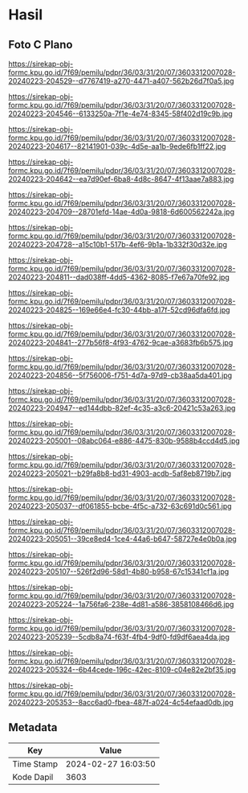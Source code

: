 # Hasil

## Foto C Plano

https://sirekap-obj-formc.kpu.go.id/7f69/pemilu/pdpr/36/03/31/20/07/3603312007028-20240223-204529--d7767419-a270-4471-a407-562b26d7f0a5.jpg

https://sirekap-obj-formc.kpu.go.id/7f69/pemilu/pdpr/36/03/31/20/07/3603312007028-20240223-204546--6133250a-7f1e-4e74-8345-58f402d19c9b.jpg

https://sirekap-obj-formc.kpu.go.id/7f69/pemilu/pdpr/36/03/31/20/07/3603312007028-20240223-204617--82141901-039c-4d5e-aa1b-9ede6fb1ff22.jpg

https://sirekap-obj-formc.kpu.go.id/7f69/pemilu/pdpr/36/03/31/20/07/3603312007028-20240223-204642--ea7d90ef-6ba8-4d8c-8647-4f13aae7a883.jpg

https://sirekap-obj-formc.kpu.go.id/7f69/pemilu/pdpr/36/03/31/20/07/3603312007028-20240223-204709--28701efd-14ae-4d0a-9818-6d600562242a.jpg

https://sirekap-obj-formc.kpu.go.id/7f69/pemilu/pdpr/36/03/31/20/07/3603312007028-20240223-204728--a15c10b1-517b-4ef6-9b1a-1b332f30d32e.jpg

https://sirekap-obj-formc.kpu.go.id/7f69/pemilu/pdpr/36/03/31/20/07/3603312007028-20240223-204811--dad038ff-4dd5-4362-8085-f7e67a70fe92.jpg

https://sirekap-obj-formc.kpu.go.id/7f69/pemilu/pdpr/36/03/31/20/07/3603312007028-20240223-204825--169e66e4-fc30-44bb-a17f-52cd96dfa6fd.jpg

https://sirekap-obj-formc.kpu.go.id/7f69/pemilu/pdpr/36/03/31/20/07/3603312007028-20240223-204841--277b56f8-4f93-4762-9cae-a3683fb6b575.jpg

https://sirekap-obj-formc.kpu.go.id/7f69/pemilu/pdpr/36/03/31/20/07/3603312007028-20240223-204856--5f756006-f751-4d7a-97d9-cb38aa5da401.jpg

https://sirekap-obj-formc.kpu.go.id/7f69/pemilu/pdpr/36/03/31/20/07/3603312007028-20240223-204947--ed144dbb-82ef-4c35-a3c6-20421c53a263.jpg

https://sirekap-obj-formc.kpu.go.id/7f69/pemilu/pdpr/36/03/31/20/07/3603312007028-20240223-205001--08abc064-e886-4475-830b-9588b4ccd4d5.jpg

https://sirekap-obj-formc.kpu.go.id/7f69/pemilu/pdpr/36/03/31/20/07/3603312007028-20240223-205021--b29fa8b8-bd31-4903-acdb-5af8eb8719b7.jpg

https://sirekap-obj-formc.kpu.go.id/7f69/pemilu/pdpr/36/03/31/20/07/3603312007028-20240223-205037--df061855-bcbe-4f5c-a732-63c691d0c561.jpg

https://sirekap-obj-formc.kpu.go.id/7f69/pemilu/pdpr/36/03/31/20/07/3603312007028-20240223-205051--39ce8ed4-1ce4-44a6-b647-58727e4e0b0a.jpg

https://sirekap-obj-formc.kpu.go.id/7f69/pemilu/pdpr/36/03/31/20/07/3603312007028-20240223-205107--526f2d96-58d1-4b80-b958-67c15341cf1a.jpg

https://sirekap-obj-formc.kpu.go.id/7f69/pemilu/pdpr/36/03/31/20/07/3603312007028-20240223-205224--1a756fa6-238e-4d81-a586-3858108466d6.jpg

https://sirekap-obj-formc.kpu.go.id/7f69/pemilu/pdpr/36/03/31/20/07/3603312007028-20240223-205239--5cdb8a74-f63f-4fb4-9df0-fd9df6aea4da.jpg

https://sirekap-obj-formc.kpu.go.id/7f69/pemilu/pdpr/36/03/31/20/07/3603312007028-20240223-205324--6b44cede-196c-42ec-8109-c04e82e2bf35.jpg

https://sirekap-obj-formc.kpu.go.id/7f69/pemilu/pdpr/36/03/31/20/07/3603312007028-20240223-205353--8acc6ad0-fbea-487f-a024-4c54efaad0db.jpg


## Metadata

| Key        | Value               |
| ---------- | ------------------- |
| Time Stamp | 2024-02-27 16:03:50 |
| Kode Dapil | 3603                |




